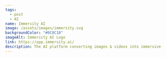 ```yaml
---
tags:
  - post
  - AI
name: Immersity AI
image: /assets/images/immersity.svg
backgroundColor: "#0C0C18"
imageAlt: Immersity AI Logo
link: https://app.immersity.ai/
description: The AI platform converting images & videos into immersive 3D experiences.
---
```

